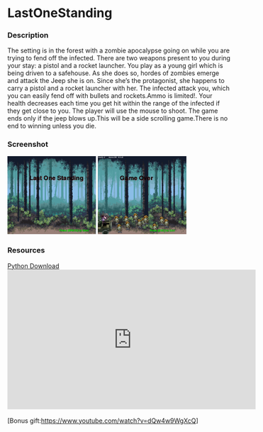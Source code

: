 <h1> LastOneStanding</h1> 

<h3>Description</h3>

<p>
  The setting is in the forest with a zombie apocalypse going on while you are trying to fend off the infected. There are two weapons present to you during your stay: a pistol and a rocket launcher. You play as a young girl which is being driven to a safehouse.  As she does so, hordes of zombies emerge and attack the Jeep she is on.  Since she’s the protagonist, she happens to carry a pistol and a rocket launcher with her. The infected attack you, which you can easily fend off with bullets and rockets.Ammo is limited!. Your health decreases each time you get hit within the range of the infected if they get close to you. The player will use the mouse to shoot. The game ends only if the jeep blows up.This will be a side scrolling game.There is no end to winning unless you die.
</p>

<h3>Screenshot</h3>
<img src="https://github.com/Szhang4627/LastOneStanding/blob/master/LastOneStanding/LAST%20ONE%20STANDING%20START%20UP%20SCREEN.png"width = "200px">
<img src="https://github.com/Szhang4627/LastOneStanding/blob/master/LastOneStanding/LAST%20ONE%20STANDING%20ENDING%20SCREEN.png"width = "200px">

<h3> Resources </h3>
<a href ="https://www.python.org/downloads/"> Python Download </a>
<iframe width="560" height="315" src="https://www.youtube.com/embed/_GikMdhAhv0" frameborder="0" allowfullscreen></iframe>








[Bonus gift:https://www.youtube.com/watch?v=dQw4w9WgXcQ]
